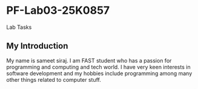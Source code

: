 # PF-Lab03-25K0857
Lab Tasks
## My Introduction
  My name is sameet siraj. I am FAST student who has a passion for programming and computing and tech world. I have very keen interests in software development and my hobbies include programming among many other things related to computer stuff.
  
